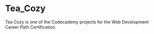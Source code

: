 # Tea_Cozy
Tea Cozy is one of the Codecademy projects for the Web Development Career Path Certification.
